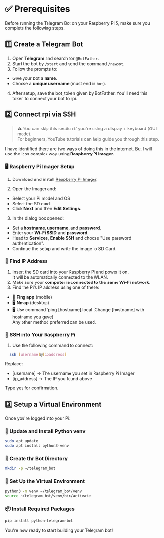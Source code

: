 # ✅ Prerequisites
  Before running the Telegram Bot on your Raspberry Pi 5, make sure you complete the following steps.

## 1️⃣ Create a Telegram Bot  

1. Open **Telegram** and search for `@BotFather`.
2. Start the bot by `/start` and send the command `/newbot`.  
3. Follow the prompts to:
  - Give your bot a **name**.
  - Choose a **unique username** (must end in `bot`).  
4. After setup, save the bot_token given by BotFather. You'll need this token to connect your bot to rpi.

## 2️⃣ Connect rpi via SSH  
> ⚠️ You can skip this section if you're using a display + keyboard (GUI mode).  
> For beginners, YouTube tutorials can help guide you through this step.

  I have identified there are two ways of doing this in the internet. 
  But I will use the less complex way using **Raspberry Pi Imager**.

### 🖥️ Raspberry Pi Imager Setup
1. Download and install [Raspberry Pi Imager](https://www.raspberrypi.com/software/).

2. Open the Imager and:
  - Select your Pi model and OS
  - Select the SD card.
  - Click **Next** and then **Edit Settings**.

3. In the dialog box opened:
- Set a **hostname**, **username**, and **password**.
- Enter your **Wi-Fi SSID** and **password**.
- Head to **Services**, **Enable SSH** and choose "Use password authentication".
- Continue the setup and write the image to SD Card. 

### 🔌 Find IP Address
  1. Insert the SD card into your Raspberry Pi and power it on.  
  It will be automatically connected to the WLAN.  
  2. Make sure your **computer is connected to the same Wi-Fi network**.
  3. Find the Pi’s IP address using one of these:
  -   📱 **Fing app** (mobile)
  -   🖥️ **Nmap** (desktop)
  -   🖥️ Use command 'ping [hostname].local (Change [hostname] with hostname you gave)  
     Any other method preferred can be used.
  
### 🔐 SSH into Your Raspberry Pi
 1. Use the following command to connect:
```bash
  ssh [username]@[ipaddress]
```  
  Replace:
-   [username] → The username you set in Raspberry Pi Imager
-   [ip_address] → The IP you found above  

  Type yes for confirmation.
  
  
## 3️⃣ Setup a Virtual Environment
Once you're logged into your Pi:
### 🔄 Update and Install Python venv
```bash
sudo apt update
sudo apt install python3-venv
```

### 📁 Create thr Bot Directory
```bash
mkdir -p ~/telegram_bot
```
### 🧪 Set Up the Virtual Environment
```bash
python3 -m venv ~/telegram_bot/venv
source ~/telegram_bot/venv/bin/activate
```
### 📦 Install Required Packages
```bash
pip install python-telegram-bot
```
  
You're now ready to start building your Telegram bot!
